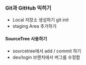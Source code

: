 ### Git과 GitHub 익히기 ###
* Local 저장소 생성하기 git init
* staging Area 추가하기

#### SourceTree 사용하기
* sourcetree에서 add / commit 하기
* dev/login 브랜치에서 버그를 수정함